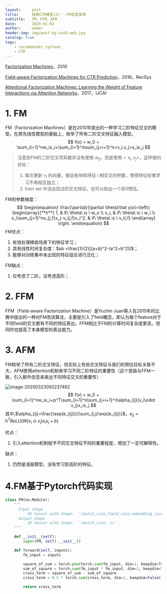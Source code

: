 ```yaml
---
layout:     post
title:      经典CTR模型(2)---FM及其变体
subtitle:   FM，FFM，AFM
date:       2020-01-02
author:     weber
header-img: img/post-bg-ios9-web.jpg
catalog: true
tags:
    - recommender systems
    - CTR
---
```


[Factorization Machines](https://www.csie.ntu.edu.tw/~b97053/paper/Rendle2010FM.pdf)，2010

[Field-aware Factorization Machines for CTR Prediction](https://www.csie.ntu.edu.tw/~cjlin/papers/ffm.pdf)，2016，RecSys

[Attentional Factorization Machines: Learning the Weight of Feature Interactions via Attention Networks](https://arxiv.org/pdf/1708.04617.pdf)，2017，IJCAI

# 1. FM

FM（Factorization Machines）是在2010年提出的一种学习二阶特征交叉的模型。在原先线性模型的基础上，枚举了所有二阶交叉特征融入模型。
$$
f(x) = w_0 + \sum_{i=1}^nw_ix_i+\sum_{i=1}^n\sum_{j=i+1}^n<v_i,v_j>x_ix_j
$$

> 注意到FM的二阶交叉项系数并没有使用 $w_{ij}$，而是使用$<v_i,v_j>$，这样做的好处：
>
> 1. 每次更新 $v_i$ 的向量，都会影响和特征 i 相交叉的参数，使得特征权重学习不再相互独立；
> 2. train set 中没出现过的交叉特征，也可以给出一个非0预估。

FM的参数梯度：
$$
\begin{equation}  
\frac{\partial}{\partial \theta}\hat y(x)=\left\{  
             \begin{array}{**lr**}  
             1, &  if\ \theta\ is \ w_o \\  
             x_i, & if\ \theta\ is \ w_i \\  
             x_i\sum_{j=1}^nv_{j,f}x_j-v_{j,f}x_i^2, &     if\ \theta\ is \ v_{i,f} 
             \end{array}  
\right.  
\end{equation}
$$
FM优点：

1. 有效处理稀疏场景下的特征学习；
2. 具有线性时间复杂度：$ab =\frac{1}{2}[(a+b)^2-(a^2+b^2)]$；
3. 能够对训练集中未出现的特征组合进行泛化；

FM缺点：

1. 仅考虑了二阶，没考虑高阶；

# 2. FFM

FFM（Field-aware Factorization Machine）是Yuchin Juan等人在2015年的比赛中提出的一种对FM改进算法，主要是引入了field概念，即认为每个feature对于不同field的交叉都有不同的特征表达。FFM相比于FM的计算时间复杂度更高，但同时也提高了本身模型的表达能力。

# 3. AFM

FM枚举了所有二阶交叉特征，但实际上有些交叉特征与我们的预估目标关联不大，AFM使用attention机制来学习不同二阶特征的重要性（这个思路与FFM一致，引入额外信息来表达不同特征交叉的重要性）

![image-20200323092237492](https://tva1.sinaimg.cn/large/00831rSTgy1gd3lngwi3mj31e60kate7.jpg)
$$
f(x) = w_0 + \sum_{i=1}^nw_ix_i+p^T\sum_{i=1}^n\sum_{j=i+1}^n\alpha_{ij}(v_i\odot v_j)x_ix_j
$$
其中,$\alpha_{ij}=\frac{\exp(e_{ij})}{\sum_{i,j}\exp(e_{ij})}$，$e_{ij}=h^TReLU(W(v_i \odot v_j )x_ix_j + b)$

优点：

1. 引入attention机制赋予不同交叉特征不同的重要程度，增加了一定可解释性。

缺点：

1. 仍然是浅层模型，没有学习到高阶的特征。

# 4.FM基于Pytorch代码实现

```python
class FM(nn.Module):
    """
      Input shape
        - 3D tensor with shape: ``(batch_size,field_size,embedding_size)``.
      Output shape
        - 2D tensor with shape: ``(batch_size, 1)``.
    """

    def __init__(self):
        super(FM, self).__init__()

    def forward(self, inputs):
        fm_input = inputs

        square_of_sum = torch.pow(torch.sum(fm_input, dim=1, keepdim=True), 2)
        sum_of_square = torch.sum(fm_input * fm_input, dim=1, keepdim=True)
        cross_term = square_of_sum - sum_of_square
        cross_term = 0.5 * torch.sum(cross_term, dim=2, keepdim=False)

        return cross_term
```

